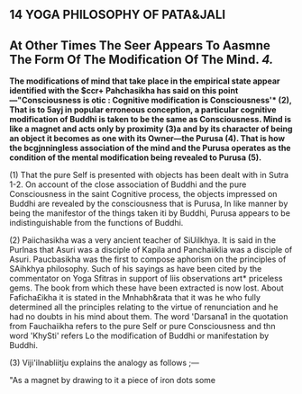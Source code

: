 ## **14 YOGA PHILOSOPHY OF PATA&JALI**

## At Other Times The Seer Appears To Aasmne The Form Of The Modification Of The Mind. *4.*

**The modifications of mind that take place in the empirical state appear identified with the \$ccr+ Pahchasikha has said on this point—"Consciousness is otic : Cognitive modification is Consciousness'\* (2), That is to 5ayj in popular erroneous conception, a particular cognitive modification of Buddhi is taken to be the same as Consciousness. Mind is like a magnet and acts only by proximity (3)a and by its character of being an object it becomes as one with its Owner—the Purusa (4). That is how the bcgjnningless association of the mind and the Purusa operates as the condition of the mental modification being revealed to Purusa (5).**

(1) That the pure Self is presented with objects has been dealt with in Sutra 1-2. On account of the close association of Buddhi and the pure Consciousness in the saint Cognitive process, the objects impressed on Buddhi are revealed by the consciousness that is Purusa, In like manner by being the manifestor of the things taken iti by Buddhi, Purusa appears to be indistinguishable from the functions of Buddhi.

(2) Paiichasikha was a very ancient teacher of SiUilkhya. It is said in the Purlnas that Asuri was a disciple of Kapila and Panchaiiklia was a disciple of Asuri. Paucbasikha was the first to compose aphorism on the principles of SAihkhya philosophy. Such of his sayings as have been cited by the commentator on Yoga Sfitras in support of liis observations art\* priceless gems. The book from which these have been extracted is now lost. About Faficha£ikha it is stated in the Mnhabh&rata that it was he who fully determined all the principles relating to the virtue of renunciation and he had no doubts in his mind about them. The word 'Darsana1 in the quotation from Fauchaiikha refers to the pure Self or pure Consciousness and thn word 'KhySti' refers Lo the modification of Buddhi or manifestation by Buddhi.

(3) Viji'ilnabliitju explains the analogy as follows ;—

"As a magnet by drawing to it a piece of iron dots some